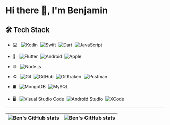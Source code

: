 # Hi there 👋, I'm Benjamin



## 🛠&nbsp;Tech Stack
- 💻 &nbsp;
![Kotlin](https://img.shields.io/badge/-Kotlin-ffffff?style=flat&logo=kotlin&logoColor=A020F0)&nbsp;
![Swift](https://img.shields.io/badge/-Swift-ffffff?style=flat&logo=swift&logoColor=FFA500)&nbsp;
![Dart](https://img.shields.io/badge/-Dart-ffffff?style=flat&logo=dart&logoColor=007ACC)&nbsp;
![JavaScript](https://img.shields.io/badge/-JavaScript-ffffff?style=flat&logo=javascript&logoColor=fad63d)&nbsp;

- 📱 &nbsp;
![Flutter](https://img.shields.io/badge/-Flutter-ffffff?style=flat&logo=flutter&logoColor=007ACC)&nbsp;
![Android](https://img.shields.io/badge/-Android-ffffff?style=flat&logo=android&logoColor=007ACC)&nbsp;
![Apple](https://img.shields.io/badge/-Apple-ffffff?style=flat&logo=apple&logoColor=007ACC)&nbsp;
- 🌐 &nbsp;
![Node.js](https://img.shields.io/badge/-Node.js-ffffff?style=flat&logo=node.js)&nbsp;
- ⚙️ &nbsp;
![Git](https://img.shields.io/badge/-Git-ffffff?style=flat&logo=git)&nbsp;
![GitHub](https://img.shields.io/badge/-GitHub-ffffff?style=flat&logo=github&logoColor=000000)&nbsp;
![GitKraken](https://img.shields.io/badge/-GitKraken-ffffff?style=flat&logo=gitkrakenlogoColor=000000)&nbsp;
![Postman](https://img.shields.io/badge/-Postman-ffffff?style=flat&logo=postman)&nbsp;
- 🛢 &nbsp;
![MongoDB](https://shields.io/badge/-MongoDB-ffffff?style=flat&logo=mongodb)&nbsp;
![MySQL](https://shields.io/badge/-MySQL-ffffff?style=flat&logo=mysql)&nbsp;

- 🖥 &nbsp;
![Visual Studio Code](https://img.shields.io/badge/-Visual%20Studio%20Code-ffffff?style=flat&logo=visual-studio-code&logoColor=007ACC)&nbsp;
![Android  Studio](https://img.shields.io/badge/-Android%20Studio-ffffff?style=flat&logo=android-studio&logoColor=007ACC)&nbsp;
![XCode](https://img.shields.io/badge/-XCode-ffffff?style=flat&logo=xcode&logoColor=007ACC)&nbsp;





---

| <img align="center" src="https://github-readme-stats.vercel.app/api?username=edivri&show_icons=true&include_all_commits=true&hide_border=true" alt="Ben's GitHub stats" /> | <img align="center" src="https://github-readme-stats.vercel.app/api/top-langs/?username=edivri&langs_count=8&layout=compact&hide_border=true" alt="Ben's GitHub stats" /> |
| ------------- | ------------- |
